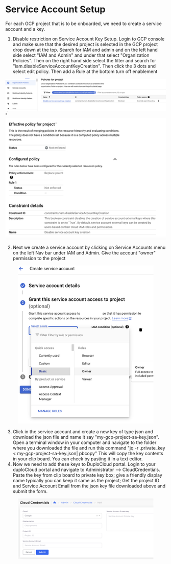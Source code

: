 # Service Account Setup

For each GCP project that is to be onboarded, we need to create a service account and a key.&#x20;

1. Disable restriction on Service Account Key Setup. Login to GCP console and make sure that the desired project is selected in the GCP project drop down at the top. Search for IAM and admin and on the left hand side select "IAM and Admin" and under that select "Organization Policies". Then on the right hand side select the filter and search for "iam.disableServiceAccountKeyCreation". Then click the 3 dots and select edit policy. Then add a Rule at the bottom turn off enablement

<img src="../../.gitbook/assets/image (434).png" alt="" data-size="original">" ![](<../../.gitbook/assets/image (435).png>)

2. Next we create a service account by clicking on Service Accounts menu on the left Nav bar under IAM and Admin. Give the account "owner" permission to the project

<div align="center">

<figure><img src="../../.gitbook/assets/image (436).png" alt=""><figcaption></figcaption></figure>

</div>

3. Click in the service account and create a new key of type json and download the json file and name it say "my-gcp-project-sa-key.json". Open a terminal window in your computer and navigate to the folder where you downloaded the file and run this command "jq -r .private\_key < my-gcp-project-sa-key.json| pbcopy" This will copy the key contents in your clip board. You can check by pasting it in a text editor.&#x20;
4. Now we need to add these keys to DuploCloud portal. Login to your duploCloud portal and navigate to Administrator --> CloudCredentials. Paste the key from clip board to private key box; give a friendly display name typically you can keep it same as the project; Get the project ID and Service Account Email from the json key file downloaded above and submit the form.\
   &#x20;&#x20;

<figure><img src="../../.gitbook/assets/image (437).png" alt=""><figcaption></figcaption></figure>
